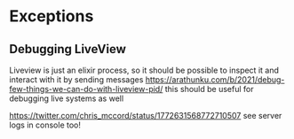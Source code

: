 # Exceptions

## Debugging LiveView
Liveview is just an elixir process, so it should be possible to inspect it and interact with it by sending messages
https://arathunku.com/b/2021/debug-few-things-we-can-do-with-liveview-pid/
this should be useful for debugging live systems as well

https://twitter.com/chris_mccord/status/1772631568772710507
see server logs in console too!


